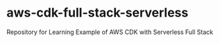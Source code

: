 # aws-cdk-full-stack-serverless
Repository for Learning Example of AWS CDK with Serverless Full Stack 

